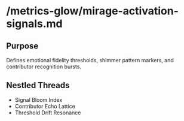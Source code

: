 # /metrics-glow/mirage-activation-signals.md

## Purpose
Defines emotional fidelity thresholds, shimmer pattern markers, and contributor recognition bursts.

## Nestled Threads
- Signal Bloom Index
- Contributor Echo Lattice
- Threshold Drift Resonance

